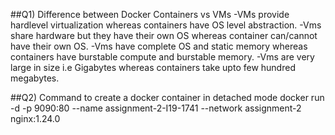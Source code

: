 ##Q1) Difference between Docker Containers vs VMs
-VMs provide hardlevel virtualization whereas containers have OS level abstraction.
-Vms share hardware but they have their own OS whereas container can/cannot have their own OS.
-Vms have complete OS and static memory whereas containers have burstable compute and burstable memory.
-Vms are very large in size i.e Gigabytes whereas containers take upto few hundred megabytes.

##Q2) Command to create a docker container in detached mode
docker run -d -p 9090:80 --name assignment-2-I19-1741 --network assignment-2 nginx:1.24.0
